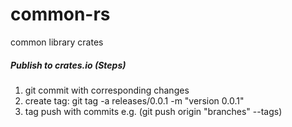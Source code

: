 # common-rs
common library crates

##### Publish to crates.io (Steps)
1. git commit with corresponding changes
2. create tag: git tag -a releases/0.0.1 -m "version 0.0.1"
3. tag push with commits e.g. (git push origin "branches" --tags)
